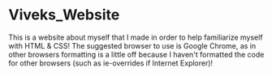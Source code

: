 # Viveks_Website

This is a website about myself that I made in order to help familiarize myself with HTML & CSS!
The suggested browser to use is Google Chrome, as in other browsers formatting is a little off
because I haven't formatted the code for other browsers (such as ie-overrides if Internet Explorer)!
